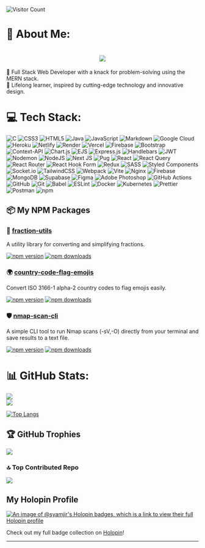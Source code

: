 
![Visitor Count](https://komarev.com/ghpvc/?username=rsyamjir&color=blue)


# 💫 About Me:
<h1 align="center">
  <a href="https://git.io/typing-svg">
    <img src="https://readme-typing-svg.herokuapp.com?font=Fira+Code&pause=600&color=00FF00&width=500&lines=Hi+I'm+syamji;Thank+you+for+stopping+by+%F0%9F%91%8B">
  </a>
</h1>
🎯 Full Stack Web Developer with a knack for problem-solving using the MERN stack.<br>🌱 Lifelong learner, inspired by cutting-edge technology and innovative design.



# 💻 Tech Stack:
![C](https://img.shields.io/badge/c-%2300599C.svg?style=flat-square&logo=c&logoColor=white) ![CSS3](https://img.shields.io/badge/css3-%231572B6.svg?style=flat-square&logo=css3&logoColor=white) ![HTML5](https://img.shields.io/badge/html5-%23E34F26.svg?style=flat-square&logo=html5&logoColor=white) ![Java](https://img.shields.io/badge/java-%23ED8B00.svg?style=flat-square&logo=openjdk&logoColor=white) ![JavaScript](https://img.shields.io/badge/javascript-%23323330.svg?style=flat-square&logo=javascript&logoColor=%23F7DF1E) ![Markdown](https://img.shields.io/badge/markdown-%23000000.svg?style=flat-square&logo=markdown&logoColor=white) ![Google Cloud](https://img.shields.io/badge/GoogleCloud-%234285F4.svg?style=flat-square&logo=google-cloud&logoColor=white) ![Heroku](https://img.shields.io/badge/heroku-%23430098.svg?style=flat-square&logo=heroku&logoColor=white) ![Netlify](https://img.shields.io/badge/netlify-%23000000.svg?style=flat-square&logo=netlify&logoColor=#00C7B7) ![Render](https://img.shields.io/badge/Render-%46E3B7.svg?style=flat-square&logo=render&logoColor=white) ![Vercel](https://img.shields.io/badge/vercel-%23000000.svg?style=flat-square&logo=vercel&logoColor=white) ![Firebase](https://img.shields.io/badge/firebase-%23039BE5.svg?style=flat-square&logo=firebase) ![Bootstrap](https://img.shields.io/badge/bootstrap-%238511FA.svg?style=flat-square&logo=bootstrap&logoColor=white) ![Context-API](https://img.shields.io/badge/Context--Api-000000?style=flat-square&logo=react) ![Chart.js](https://img.shields.io/badge/chart.js-F5788D.svg?style=flat-square&logo=chart.js&logoColor=white) ![EJS](https://img.shields.io/badge/ejs-%23B4CA65.svg?style=flat-square&logo=ejs&logoColor=black) ![Express.js](https://img.shields.io/badge/express.js-%23404d59.svg?style=flat-square&logo=express&logoColor=%2361DAFB) ![Handlebars](https://img.shields.io/badge/Handlebars-%23000000?style=flat-square&logo=Handlebars.js&logoColor=white) ![JWT](https://img.shields.io/badge/JWT-black?style=flat-square&logo=JSON%20web%20tokens) ![Nodemon](https://img.shields.io/badge/NODEMON-%23323330.svg?style=flat-square&logo=nodemon&logoColor=%BBDEAD) ![NodeJS](https://img.shields.io/badge/node.js-6DA55F?style=flat-square&logo=node.js&logoColor=white) ![Next JS](https://img.shields.io/badge/Next-black?style=flat-square&logo=next.js&logoColor=white) ![Pug](https://img.shields.io/badge/Pug-FFF?style=flat-square&logo=pug&logoColor=A86454) ![React](https://img.shields.io/badge/react-%2320232a.svg?style=flat-square&logo=react&logoColor=%2361DAFB) ![React Query](https://img.shields.io/badge/-React%20Query-FF4154?style=flat-square&logo=react%20query&logoColor=white) ![React Router](https://img.shields.io/badge/React_Router-CA4245?style=flat-square&logo=react-router&logoColor=white) ![React Hook Form](https://img.shields.io/badge/React%20Hook%20Form-%23EC5990.svg?style=flat-square&logo=reacthookform&logoColor=white) ![Redux](https://img.shields.io/badge/redux-%23593d88.svg?style=flat-square&logo=redux&logoColor=white) ![SASS](https://img.shields.io/badge/SASS-hotpink.svg?style=flat-square&logo=SASS&logoColor=white) ![Styled Components](https://img.shields.io/badge/styled--components-DB7093?style=flat-square&logo=styled-components&logoColor=white) ![Socket.io](https://img.shields.io/badge/Socket.io-black?style=flat-square&logo=socket.io&badgeColor=010101) ![TailwindCSS](https://img.shields.io/badge/tailwindcss-%2338B2AC.svg?style=flat-square&logo=tailwind-css&logoColor=white) ![Webpack](https://img.shields.io/badge/webpack-%238DD6F9.svg?style=flat-square&logo=webpack&logoColor=black) ![Vite](https://img.shields.io/badge/vite-%23646CFF.svg?style=flat-square&logo=vite&logoColor=white) ![Nginx](https://img.shields.io/badge/nginx-%23009639.svg?style=flat-square&logo=nginx&logoColor=white) ![Firebase](https://img.shields.io/badge/firebase-a08021?style=flat-square&logo=firebase&logoColor=ffcd34) ![MongoDB](https://img.shields.io/badge/MongoDB-%234ea94b.svg?style=flat-square&logo=mongodb&logoColor=white) ![Supabase](https://img.shields.io/badge/Supabase-3ECF8E?style=flat-square&logo=supabase&logoColor=white) ![Figma](https://img.shields.io/badge/figma-%23F24E1E.svg?style=flat-square&logo=figma&logoColor=white) ![Adobe Photoshop](https://img.shields.io/badge/adobe%20photoshop-%2331A8FF.svg?style=flat-square&logo=adobe%20photoshop&logoColor=white) ![GitHub Actions](https://img.shields.io/badge/github%20actions-%232671E5.svg?style=flat-square&logo=githubactions&logoColor=white) ![GitHub](https://img.shields.io/badge/github-%23121011.svg?style=flat-square&logo=github&logoColor=white) ![Git](https://img.shields.io/badge/git-%23F05033.svg?style=flat-square&logo=git&logoColor=white) ![Babel](https://img.shields.io/badge/Babel-F9DC3e?style=flat-square&logo=babel&logoColor=black) ![ESLint](https://img.shields.io/badge/ESLint-4B3263?style=flat-square&logo=eslint&logoColor=white) ![Docker](https://img.shields.io/badge/docker-%230db7ed.svg?style=flat-square&logo=docker&logoColor=white) ![Kubernetes](https://img.shields.io/badge/Kubernetes-326CE5?style=flat-square&logo=kubernetes&logoColor=white) ![Prettier](https://img.shields.io/badge/prettier-%23F7B93E.svg?style=flat-square&logo=prettier&logoColor=black) ![Postman](https://img.shields.io/badge/Postman-FF6C37?style=flat-square&logo=postman&logoColor=white) ![npm](https://img.shields.io/badge/npm-CB3837?style=flat-square&logo=npm&logoColor=white)

## 📦 My NPM Packages

### 🧮 [fraction-utils](https://www.npmjs.com/package/fraction-utils)
A utility library for converting and simplifying fractions.

[![npm version](https://img.shields.io/npm/v/fraction-utils?color=CB3837&logo=npm&style=flat-square)](https://www.npmjs.com/package/fraction-utils)
[![npm downloads](https://img.shields.io/npm/dt/fraction-utils?style=flat-square)](https://www.npmjs.com/package/fraction-utils)

### 🌍 [country-code-flag-emojis](https://www.npmjs.com/package/country-code-flag-emojis)
Convert ISO 3166-1 alpha-2 country codes to flag emojis easily.

[![npm version](https://img.shields.io/npm/v/country-code-flag-emojis?color=CB3837&logo=npm&style=flat-square)](https://www.npmjs.com/package/country-code-flag-emojis)
[![npm downloads](https://img.shields.io/npm/dt/country-code-flag-emojis?style=flat-square)](https://www.npmjs.com/package/country-code-flag-emojis)

### 🛡️ [nmap-scan-cli](https://www.npmjs.com/package/nmap-scan-cli)
A simple CLI tool to run Nmap scans (-sV,-O) directly from your terminal and save results to a text file.

[![npm version](https://img.shields.io/npm/v/nmap-scan-cli?color=CB3837&logo=npm&style=flat-square)](https://www.npmjs.com/package/nmap-scan-cli)
[![npm downloads](https://img.shields.io/npm/dt/nmap-scan-cli?style=flat-square)](https://www.npmjs.com/package/nmap-scan-cli)


# 📊 GitHub Stats:
![](https://github-readme-stats.vercel.app/api?username=syamjir&theme=default_repocard&hide_border=false&include_all_commits=true&count_private=true)<br/>
![](https://github-readme-streak-stats.herokuapp.com/?user=syamjir&theme=default_repocard&hide_border=false)<br/>


[![Top Langs](https://github-readme-stats.vercel.app/api/top-langs/?username=syamjir&layout=compact&hide=Robotframwork&langs_count=10&theme=light&cache_seconds=1800)](https://github.com/anuraghazra/github-readme-stats)


## 🏆 GitHub Trophies
![](https://github-profile-trophy.vercel.app/?username=syamjir&theme=radical&no-frame=false&no-bg=true&margin-w=4)

### 🔝 Top Contributed Repo
![](https://github-contributor-stats.vercel.app/api?username=syamjir&limit=5&theme=default_repocard&combine_all_yearly_contributions=true)

## My Holopin Profile

[![An image of @syamjir's Holopin badges, which is a link to view their full Holopin profile](https://holopin.me/syamjir)](https://holopin.io/@syamjir)

Check out my full badge collection on [Holopin](https://holopin.io/@syamjir)!


---



<!-- Proudly created with GPRM ( https://gprm.itsvg.in ) -->

